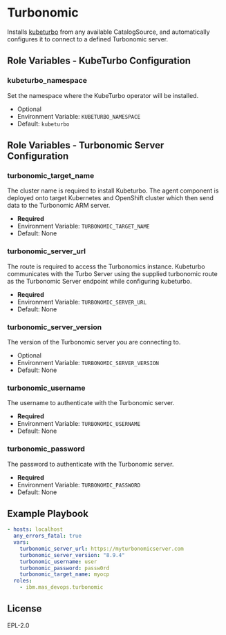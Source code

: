 Turbonomic
===============================================================================
Installs [kubeturbo](https://github.com/turbonomic/kubeturbo) from any available CatalogSource, and automatically configures it to connect to a defined Turbonomic server.


Role Variables - KubeTurbo Configuration
-------------------------------------------------------------------------------
### kubeturbo_namespace
Set the namespace where the KubeTurbo operator will be installed.

- Optional
- Environment Variable: `KUBETURBO_NAMESPACE`
- Default: `kubeturbo`


Role Variables - Turbonomic Server Configuration
-------------------------------------------------------------------------------
### turbonomic_target_name
The cluster name is required to install Kubeturbo. The agent component is deployed onto target Kubernetes and OpenShift cluster which then send data to the Turbonomic ARM server.

- **Required**
- Environment Variable: `TURBONOMIC_TARGET_NAME`
- Default: None

### turbonomic_server_url
The route is required to access the Turbonomics instance. Kubeturbo communicates with the Turbo Server using the supplied turbonomic route as the Turbonomic Server endpoint while configuring kubeturbo.

- **Required**
- Environment Variable: `TURBONOMIC_SERVER_URL`
- Default: None

### turbonomic_server_version
The version of the Turbonomic server you are connecting to.

- Optional
- Environment Variable: `TURBONOMIC_SERVER_VERSION`
- Default: None

### turbonomic_username
The username to authenticate with the Turbonomic server.

- **Required**
- Environment Variable: `TURBONOMIC_USERNAME`
- Default: None

### turbonomic_password
The password to authenticate with the Turbonomic server.

- **Required**
- Environment Variable: `TURBONOMIC_PASSWORD`
- Default: None


Example Playbook
-------------------------------------------------------------------------------

```yaml
- hosts: localhost
  any_errors_fatal: true
  vars:
    turbonomic_server_url: https://myturbonomicserver.com
    turbonomic_server_version: "8.9.4"
    turbonomic_username: user
    turbonomic_password: passw0rd
    turbonomic_target_name: myocp
  roles:
    - ibm.mas_devops.turbonomic
```

License
-------------------------------------------------------------------------------
EPL-2.0
